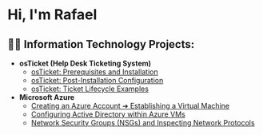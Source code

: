<h1>Hi, I'm Rafael
<h2>👨‍💻 Information Technology Projects:</h2>

- <b>osTicket (Help Desk Ticketing System)</b>
  - [osTicket: Prerequisites and Installation](https://github.com/ElFailoJimenez/osticket-prereqs)
  - [osTicket: Post-Installation Configuration](https://github.com/ElFailoJimenez/post-install-config)
  - [osTicket: Ticket Lifecycle Examples](https://github.com/ElFailoJimenez/ticket-lifecycle)
- <b>Microsoft Azure</b>
  - [Creating an Azure Account ➔ Establishing a Virtual Machine](https://github.com/ElFailoJimenez/azure-start)
  - [Configuring Active Directory within Azure VMs](https://github.com/ElFailoJimenez/configure-ad)
  - [Network Security Groups (NSGs) and Inspecting Network Protocols](https://github.com/ElFailoJimenez/azure-network-protocols)
